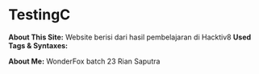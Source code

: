 # TestingC

__About This Site:__ Website berisi dari hasil pembelajaran di Hacktiv8
__Used Tags & Syntaxes:__ 
<html>

<body>

__About Me:__ WonderFox batch 23 Rian Saputra